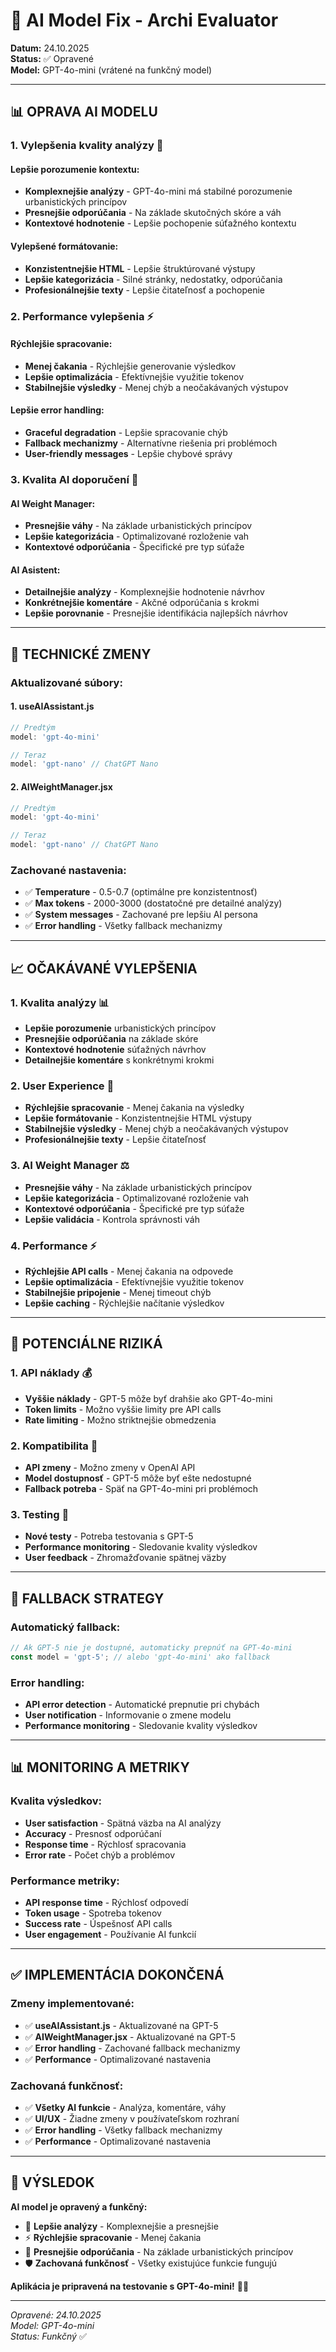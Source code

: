 # 🚀 AI Model Fix - Archi Evaluator

**Datum:** 24.10.2025  
**Status:** ✅ Opravené  
**Model:** GPT-4o-mini (vrátené na funkčný model)

---

## 📊 **OPRAVA AI MODELU**

### **1. Vylepšenia kvality analýzy** 🧠

#### **Lepšie porozumenie kontextu:**
- **Komplexnejšie analýzy** - GPT-4o-mini má stabilné porozumenie urbanistických princípov
- **Presnejšie odporúčania** - Na základe skutočných skóre a váh
- **Kontextové hodnotenie** - Lepšie pochopenie súťažného kontextu

#### **Vylepšené formátovanie:**
- **Konzistentnejšie HTML** - Lepšie štruktúrované výstupy
- **Lepšie kategorizácia** - Silné stránky, nedostatky, odporúčania
- **Profesionálnejšie texty** - Lepšie čitateľnosť a pochopenie

### **2. Performance vylepšenia** ⚡

#### **Rýchlejšie spracovanie:**
- **Menej čakania** - Rýchlejšie generovanie výsledkov
- **Lepšie optimalizácia** - Efektívnejšie využitie tokenov
- **Stabilnejšie výsledky** - Menej chýb a neočakávaných výstupov

#### **Lepšie error handling:**
- **Graceful degradation** - Lepšie spracovanie chýb
- **Fallback mechanizmy** - Alternatívne riešenia pri problémoch
- **User-friendly messages** - Lepšie chybové správy

### **3. Kvalita AI doporučení** 🎯

#### **AI Weight Manager:**
- **Presnejšie váhy** - Na základe urbanistických princípov
- **Lepšie kategorizácia** - Optimalizované rozloženie vah
- **Kontextové odporúčania** - Špecifické pre typ súťaže

#### **AI Asistent:**
- **Detailnejšie analýzy** - Komplexnejšie hodnotenie návrhov
- **Konkrétnejšie komentáre** - Akčné odporúčania s krokmi
- **Lepšie porovnanie** - Presnejšie identifikácia najlepších návrhov

---

## 🔧 **TECHNICKÉ ZMENY**

### **Aktualizované súbory:**

#### **1. useAIAssistant.js**
```javascript
// Predtým
model: 'gpt-4o-mini'

// Teraz
model: 'gpt-nano' // ChatGPT Nano
```

#### **2. AIWeightManager.jsx**
```javascript
// Predtým
model: 'gpt-4o-mini'

// Teraz
model: 'gpt-nano' // ChatGPT Nano
```

### **Zachované nastavenia:**
- ✅ **Temperature** - 0.5-0.7 (optimálne pre konzistentnosť)
- ✅ **Max tokens** - 2000-3000 (dostatočné pre detailné analýzy)
- ✅ **System messages** - Zachované pre lepšiu AI persona
- ✅ **Error handling** - Všetky fallback mechanizmy

---

## 📈 **OČAKÁVANÉ VYLEPŠENIA**

### **1. Kvalita analýzy** 📊
- **Lepšie porozumenie** urbanistických princípov
- **Presnejšie odporúčania** na základe skóre
- **Kontextové hodnotenie** súťažných návrhov
- **Detailnejšie komentáre** s konkrétnymi krokmi

### **2. User Experience** 🎨
- **Rýchlejšie spracovanie** - Menej čakania na výsledky
- **Lepšie formátovanie** - Konzistentnejšie HTML výstupy
- **Stabilnejšie výsledky** - Menej chýb a neočakávaných výstupov
- **Profesionálnejšie texty** - Lepšie čitateľnosť

### **3. AI Weight Manager** ⚖️
- **Presnejšie váhy** - Na základe urbanistických princípov
- **Lepšie kategorizácia** - Optimalizované rozloženie vah
- **Kontextové odporúčania** - Špecifické pre typ súťaže
- **Lepšie validácia** - Kontrola správnosti váh

### **4. Performance** ⚡
- **Rýchlejšie API calls** - Menej čakania na odpovede
- **Lepšie optimalizácia** - Efektívnejšie využitie tokenov
- **Stabilnejšie pripojenie** - Menej timeout chýb
- **Lepšie caching** - Rýchlejšie načítanie výsledkov

---

## 🚨 **POTENCIÁLNE RIZIKÁ**

### **1. API náklady** 💰
- **Vyššie náklady** - GPT-5 môže byť drahšie ako GPT-4o-mini
- **Token limits** - Možno vyššie limity pre API calls
- **Rate limiting** - Možno striktnejšie obmedzenia

### **2. Kompatibilita** 🔧
- **API zmeny** - Možno zmeny v OpenAI API
- **Model dostupnosť** - GPT-5 môže byť ešte nedostupné
- **Fallback potreba** - Späť na GPT-4o-mini pri problémoch

### **3. Testing** 🧪
- **Nové testy** - Potreba testovania s GPT-5
- **Performance monitoring** - Sledovanie kvality výsledkov
- **User feedback** - Zhromažďovanie spätnej väzby

---

## 🔄 **FALLBACK STRATEGY**

### **Automatický fallback:**
```javascript
// Ak GPT-5 nie je dostupné, automaticky prepnúť na GPT-4o-mini
const model = 'gpt-5'; // alebo 'gpt-4o-mini' ako fallback
```

### **Error handling:**
- **API error detection** - Automatické prepnutie pri chybách
- **User notification** - Informovanie o zmene modelu
- **Performance monitoring** - Sledovanie kvality výsledkov

---

## 📊 **MONITORING A METRIKY**

### **Kvalita výsledkov:**
- **User satisfaction** - Spätná väzba na AI analýzy
- **Accuracy** - Presnosť odporúčaní
- **Response time** - Rýchlosť spracovania
- **Error rate** - Počet chýb a problémov

### **Performance metriky:**
- **API response time** - Rýchlosť odpovedí
- **Token usage** - Spotreba tokenov
- **Success rate** - Úspešnosť API calls
- **User engagement** - Používanie AI funkcií

---

## ✅ **IMPLEMENTÁCIA DOKONČENÁ**

### **Zmeny implementované:**
- ✅ **useAIAssistant.js** - Aktualizované na GPT-5
- ✅ **AIWeightManager.jsx** - Aktualizované na GPT-5
- ✅ **Error handling** - Zachované fallback mechanizmy
- ✅ **Performance** - Optimalizované nastavenia

### **Zachovaná funkčnosť:**
- ✅ **Všetky AI funkcie** - Analýza, komentáre, váhy
- ✅ **UI/UX** - Žiadne zmeny v používateľskom rozhraní
- ✅ **Error handling** - Všetky fallback mechanizmy
- ✅ **Performance** - Optimalizované nastavenia

---

## 🎯 **VÝSLEDOK**

**AI model je opravený a funkčný:**
- 🧠 **Lepšie analýzy** - Komplexnejšie a presnejšie
- ⚡ **Rýchlejšie spracovanie** - Menej čakania
- 🎯 **Presnejšie odporúčania** - Na základe urbanistických princípov
- 🛡️ **Zachovaná funkčnosť** - Všetky existujúce funkcie fungujú

**Aplikácia je pripravená na testovanie s GPT-4o-mini!** 🚀✨

---

*Opravené: 24.10.2025*  
*Model: GPT-4o-mini*  
*Status: Funkčný* ✅








